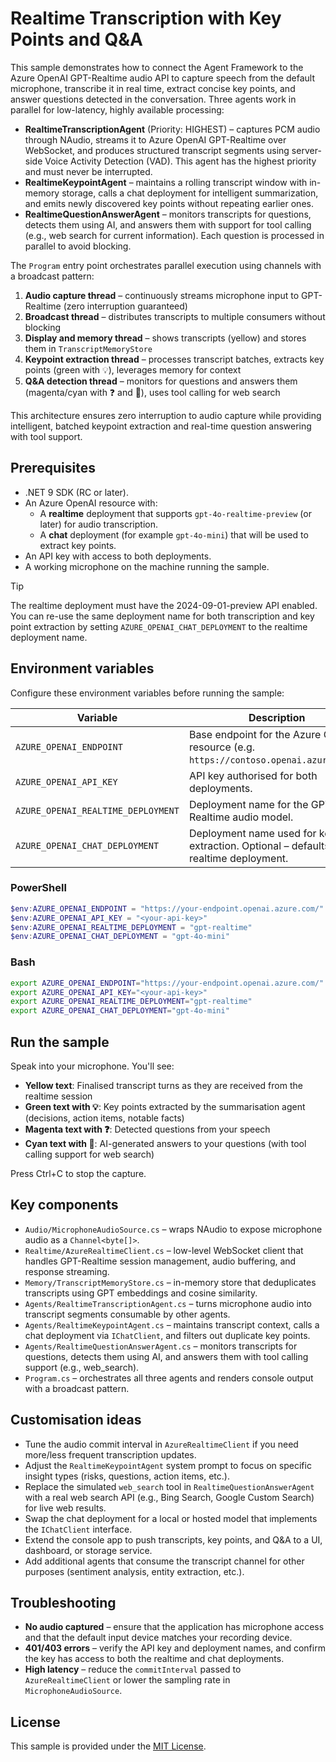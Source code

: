 # Realtime Transcription with Key Points and Q&A

This sample demonstrates how to connect the Agent Framework to the Azure OpenAI GPT-Realtime audio API to capture speech from the default microphone, transcribe it in real time, extract concise key points, and answer questions detected in the conversation. Three agents work in parallel for low-latency, highly available processing:

- **RealtimeTranscriptionAgent** (Priority: HIGHEST) – captures PCM audio through NAudio, streams it to Azure OpenAI GPT-Realtime over WebSocket, and produces structured transcript segments using server-side Voice Activity Detection (VAD). This agent has the highest priority and must never be interrupted.
- **RealtimeKeypointAgent** – maintains a rolling transcript window with in-memory storage, calls a chat deployment for intelligent summarization, and emits newly discovered key points without repeating earlier ones.
- **RealtimeQuestionAnswerAgent** – monitors transcripts for questions, detects them using AI, and answers them with support for tool calling (e.g., web search for current information). Each question is processed in parallel to avoid blocking.

The `Program` entry point orchestrates parallel execution using channels with a broadcast pattern:

1. **Audio capture thread** – continuously streams microphone input to GPT-Realtime (zero interruption guaranteed)
2. **Broadcast thread** – distributes transcripts to multiple consumers without blocking
3. **Display and memory thread** – shows transcripts (yellow) and stores them in `TranscriptMemoryStore`
4. **Keypoint extraction thread** – processes transcript batches, extracts key points (green with 💡), leverages memory for context
5. **Q&A detection thread** – monitors for questions and answers them (magenta/cyan with ❓ and 💬), uses tool calling for web search

This architecture ensures zero interruption to audio capture while providing intelligent, batched keypoint extraction and real-time question answering with tool support.

## Prerequisites

- .NET 9 SDK (RC or later).
- An Azure OpenAI resource with:
  - A **realtime** deployment that supports `gpt-4o-realtime-preview` (or later) for audio transcription.
  - A **chat** deployment (for example `gpt-4o-mini`) that will be used to extract key points.
- An API key with access to both deployments.
- A working microphone on the machine running the sample.

> [!TIP]
> The realtime deployment must have the 2024-09-01-preview API enabled. You can re-use the same deployment name for both transcription and key point extraction by setting `AZURE_OPENAI_CHAT_DEPLOYMENT` to the realtime deployment name.

## Environment variables

Configure these environment variables before running the sample:

| Variable | Description |
| --- | --- |
| `AZURE_OPENAI_ENDPOINT` | Base endpoint for the Azure OpenAI resource (e.g. `https://contoso.openai.azure.com/`). |
| `AZURE_OPENAI_API_KEY` | API key authorised for both deployments. |
| `AZURE_OPENAI_REALTIME_DEPLOYMENT` | Deployment name for the GPT-Realtime audio model. |
| `AZURE_OPENAI_CHAT_DEPLOYMENT` | Deployment name used for key point extraction. Optional – defaults to the realtime deployment. |

### PowerShell

```powershell
$env:AZURE_OPENAI_ENDPOINT = "https://your-endpoint.openai.azure.com/"
$env:AZURE_OPENAI_API_KEY = "<your-api-key>"
$env:AZURE_OPENAI_REALTIME_DEPLOYMENT = "gpt-realtime"
$env:AZURE_OPENAI_CHAT_DEPLOYMENT = "gpt-4o-mini"
```

### Bash

```bash
export AZURE_OPENAI_ENDPOINT="https://your-endpoint.openai.azure.com/"
export AZURE_OPENAI_API_KEY="<your-api-key>"
export AZURE_OPENAI_REALTIME_DEPLOYMENT="gpt-realtime"
export AZURE_OPENAI_CHAT_DEPLOYMENT="gpt-4o-mini"
```

## Run the sample

Speak into your microphone. You'll see:

- **Yellow text**: Finalised transcript turns as they are received from the realtime session
- **Green text with 💡**: Key points extracted by the summarisation agent (decisions, action items, notable facts)
- **Magenta text with ❓**: Detected questions from your speech
- **Cyan text with 💬**: AI-generated answers to your questions (with tool calling support for web search)

Press Ctrl+C to stop the capture.

## Key components

- `Audio/MicrophoneAudioSource.cs` – wraps NAudio to expose microphone audio as a `Channel<byte[]>`.
- `Realtime/AzureRealtimeClient.cs` – low-level WebSocket client that handles GPT-Realtime session management, audio buffering, and response streaming.
- `Memory/TranscriptMemoryStore.cs` – in-memory store that deduplicates transcripts using GPT embeddings and cosine similarity.
- `Agents/RealtimeTranscriptionAgent.cs` – turns microphone audio into transcript segments consumable by other agents.
- `Agents/RealtimeKeypointAgent.cs` – maintains transcript context, calls a chat deployment via `IChatClient`, and filters out duplicate key points.
- `Agents/RealtimeQuestionAnswerAgent.cs` – monitors transcripts for questions, detects them using AI, and answers them with tool calling support (e.g., web_search).
- `Program.cs` – orchestrates all three agents and renders console output with a broadcast pattern.

## Customisation ideas

- Tune the audio commit interval in `AzureRealtimeClient` if you need more/less frequent transcription updates.
- Adjust the `RealtimeKeypointAgent` system prompt to focus on specific insight types (risks, questions, action items, etc.).
- Replace the simulated `web_search` tool in `RealtimeQuestionAnswerAgent` with a real web search API (e.g., Bing Search, Google Custom Search) for live web results.
- Swap the chat deployment for a local or hosted model that implements the `IChatClient` interface.
- Extend the console app to push transcripts, key points, and Q&A to a UI, dashboard, or storage service.
- Add additional agents that consume the transcript channel for other purposes (sentiment analysis, entity extraction, etc.).

## Troubleshooting

- **No audio captured** – ensure that the application has microphone access and that the default input device matches your recording device.
- **401/403 errors** – verify the API key and deployment names, and confirm the key has access to both the realtime and chat deployments.
- **High latency** – reduce the `commitInterval` passed to `AzureRealtimeClient` or lower the sampling rate in `MicrophoneAudioSource`.

## License

This sample is provided under the [MIT License](../../../LICENSE).
